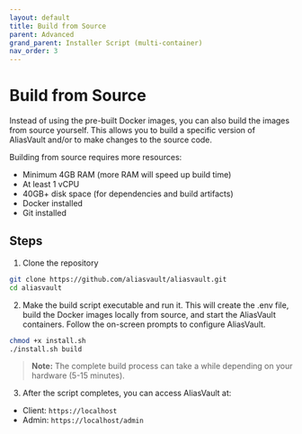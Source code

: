 ```yaml
---
layout: default
title: Build from Source
parent: Advanced
grand_parent: Installer Script (multi-container)
nav_order: 3
---
```


# Build from Source
Instead of using the pre-built Docker images, you can also build the images from source yourself. This allows you to build a specific version of AliasVault and/or to make changes to the source code.

Building from source requires more resources:
- Minimum 4GB RAM (more RAM will speed up build time)
- At least 1 vCPU
- 40GB+ disk space (for dependencies and build artifacts)
- Docker installed
- Git installed

## Steps
1. Clone the repository
```bash
git clone https://github.com/aliasvault/aliasvault.git
cd aliasvault
```
2. Make the build script executable and run it. This will create the .env file, build the Docker images locally from source, and start the AliasVault containers. Follow the on-screen prompts to configure AliasVault.
```bash
chmod +x install.sh
./install.sh build
```
> **Note:** The complete build process can take a while depending on your hardware (5-15 minutes).

3.  After the script completes, you can access AliasVault at:
  - Client: `https://localhost`
  - Admin: `https://localhost/admin`

